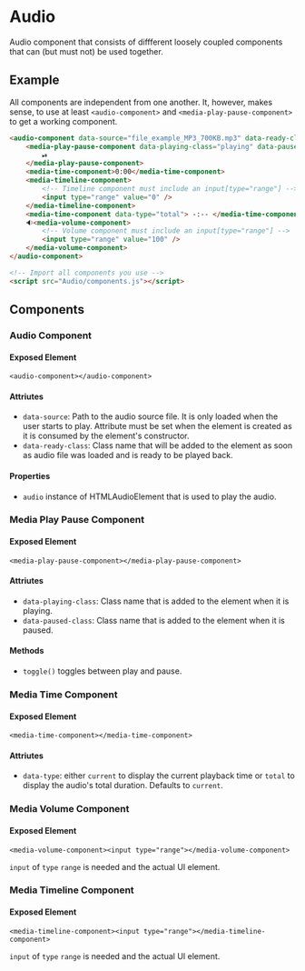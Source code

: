 # Audio

Audio component that consists of diffferent loosely coupled components that can (but must not) be
used together.

## Example

All components are independent from one another. It, however, makes sense, to use at least 
`<audio-component>` and `<media-play-pause-component>` to get a working component.

````html
<audio-component data-source="file_example_MP3_700KB.mp3" data-ready-class="ready">
    <media-play-pause-component data-playing-class="playing" data-paused-class="paused">
        ⏯
    </media-play-pause-component>
    <media-time-component>0:00</media-time-component>
    <media-timeline-component>
        <!-- Timeline component must include an input[type="range"] -->
        <input type="range" value="0" />
    </media-timeline-component>
    <media-time-component data-type="total"> -:-- </media-time-component>
    🔉<media-volume-component>
        <!-- Volume component must include an input[type="range"] -->
        <input type="range" value="100" />
    </media-volume-component>
</audio-component>

<!-- Import all components you use -->
<script src="Audio/components.js"></script>
````



## Components



### Audio Component

#### Exposed Element
`<audio-component></audio-component>`

#### Attriutes
- `data-source`: Path to the audio source file. It is only loaded when the user starts to play. 
Attribute must be set when the element is created as it is consumed by the element's constructor.
- `data-ready-class`: Class name that will be added to the element as soon as audio file was loaded
and is ready to be played back.

#### Properties
- `audio` instance of HTMLAudioElement that is used to play the audio.



### Media Play Pause Component

#### Exposed Element
`<media-play-pause-component></media-play-pause-component>`

#### Attriutes
- `data-playing-class`: Class name that is added to the element when it is playing.
- `data-paused-class`: Class name that is added to the element when it is paused.

#### Methods
- `toggle()` toggles between play and pause.



### Media Time Component

#### Exposed Element
`<media-time-component></media-time-component>`

#### Attriutes
- `data-type`: either `current` to display the current playback time or `total` to display the
audio's total duration. Defaults to `current`.



### Media Volume Component

#### Exposed Element
`<media-volume-component><input type="range"></media-volume-component>`

`input` of `type` `range` is needed and the actual UI element.



### Media Timeline Component

#### Exposed Element
`<media-timeline-component><input type="range"></media-timeline-component>`

`input` of `type` `range` is needed and the actual UI element.

